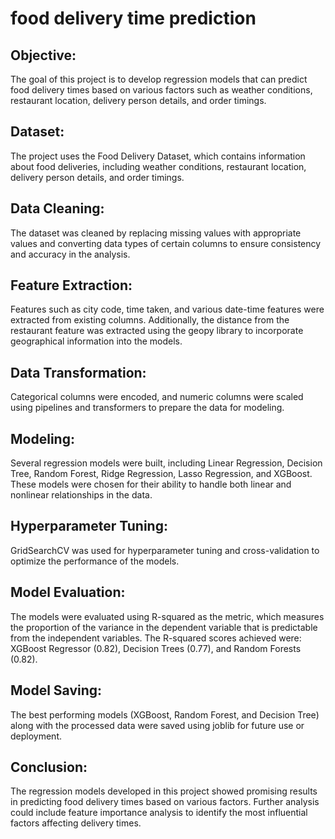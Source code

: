 # food delivery time prediction


## Objective:
The goal of this project is to develop regression models that can predict food delivery times based on various factors such as weather conditions, restaurant location, delivery person details, and order timings.

## Dataset:
The project uses the Food Delivery Dataset, which contains information about food deliveries, including weather conditions, restaurant location, delivery person details, and order timings.

## Data Cleaning:
The dataset was cleaned by replacing missing values with appropriate values and converting data types of certain columns to ensure consistency and accuracy in the analysis.

## Feature Extraction:
Features such as city code, time taken, and various date-time features were extracted from existing columns. Additionally, the distance from the restaurant feature was extracted using the geopy library to incorporate geographical information into the models.

## Data Transformation:
Categorical columns were encoded, and numeric columns were scaled using pipelines and transformers to prepare the data for modeling.

## Modeling:
Several regression models were built, including Linear Regression, Decision Tree, Random Forest, Ridge Regression, Lasso Regression, and XGBoost. These models were chosen for their ability to handle both linear and nonlinear relationships in the data.

## Hyperparameter Tuning:
GridSearchCV was used for hyperparameter tuning and cross-validation to optimize the performance of the models.

## Model Evaluation:
The models were evaluated using R-squared as the metric, which measures the proportion of the variance in the dependent variable that is predictable from the independent variables. The R-squared scores achieved were: XGBoost Regressor (0.82), Decision Trees (0.77), and Random Forests (0.82).

## Model Saving:
The best performing models (XGBoost, Random Forest, and Decision Tree) along with the processed data were saved using joblib for future use or deployment.

## Conclusion:
The regression models developed in this project showed promising results in predicting food delivery times based on various factors. Further analysis could include feature importance analysis to identify the most influential factors affecting delivery times.
